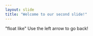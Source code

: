 ```yaml
---
layout: slide
title: "Welcome to our second slide!"
---
```

"float like"
Use the left arrow to go back!
